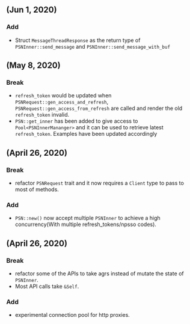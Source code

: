 (Jun 1, 2020)
----------------------
### Add
- Struct `MessageThreadResponse` as the return type of `PSNInner::send_message` and `PSNInner::send_message_with_buf`

(May 8, 2020)
----------------------
### Break
- `refresh_token` would be updated when `PSNRequest::gen_access_and_refresh`, `PSNRequest::gen_access_from_refresh` are called and render the old `refresh_token` invalid. 
- `PSN::get_inner` has been added to give access to `Pool<PSNInnerMananger>` and it can be used to retrieve latest `refresh_token`. Examples have been updated accordingly

(April 26, 2020)
----------------------
### Break
- refactor `PSNRequest` trait and it now requires a `Client` type to pass to most of methods.
### Add
- `PSN::new()` now accept multiple `PSNInner` to achieve a high concurrency(With multiple refresh_tokens/npsso codes).

(April 26, 2020)
----------------------
### Break
- refactor some of the APIs to take agrs instead of mutate the state of `PSNInner`.
- Most API calls take `&Self`.

### Add
- experimental connection pool for http proxies.